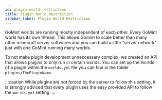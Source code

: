 ```yaml
---
id: plugin-world-restriction
title: Plugin World Restriction
sidebar_label: Plugin World Restriction
---
```


GoMint worlds are running mostly independent of each other. Every GoMint world has its own thread.
This allows Gomint to scale better than many other minecraft server softwares and you can build a little "server network" just with one GoMint running many worlds.

To not make plugin development unneccessary complex, we created an API that allows plugins to only run in certain worlds.
You can set up the worlds of a plugin within the `worlds.yml` file you can find in the folder `plugins/ThePluginName`.

:::caution
While plugins are not forced by the server to follow this setting, it is strongly adviced that every plugin uses the easy provided API to follow the `worlds.yml` setting.
:::
